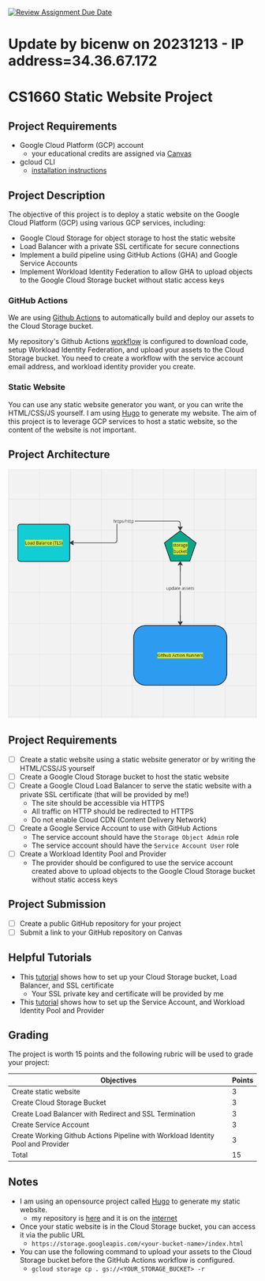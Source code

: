 [![Review Assignment Due Date](https://classroom.github.com/assets/deadline-readme-button-24ddc0f5d75046c5622901739e7c5dd533143b0c8e959d652212380cedb1ea36.svg)](https://classroom.github.com/a/p3a22N-M)
# Update by bicenw on 20231213 - IP address=34.36.67.172

# CS1660 Static Website Project


## Project Requirements
- Google Cloud Platform (GCP) account
  - your educational credits are assigned via [Canvas](https://canvas.pitt.edu/courses/233982/discussion_topics/1232466)
- gcloud CLI
  - [installation instructions](https://cloud.google.com/sdk/docs/install)

## Project Description
The objective of this project is to deploy a static website on the Google Cloud Platform (GCP) using various GCP services, including:
- Google Cloud Storage for object storage to host the static website
- Load Balancer with a private SSL certificate for secure connections
- Implement a build pipeline using GitHub Actions (GHA) and Google Service Accounts
- Implement Workload Identity Federation to allow GHA to upload objects to the Google Cloud Storage bucket without static access keys

### GitHub Actions
We are using [Github Actions](https://docs.github.com/en/actions) to automatically build and deploy our assets to the Cloud Storage bucket.

My repository's Github Actions [workflow](https://github.com/dansc0de/dansc0de.run/blob/main/.github/workflows/ci.yaml) is configured to download code, setup Workload Identity Federation, and upload your assets to the Cloud Storage bucket. You need to create a workflow with the service account email address, and workload identity provider you create.

### Static Website
You can use any static website generator you want, or you can write the HTML/CSS/JS yourself. I am using [Hugo](https://gohugo.io/) to generate my website. The aim of this project is to leverage GCP services to host a static website, so the content of the website is not important.

## Project Architecture
![Project Architecture](architecture.png)

## Project Requirements
- [ ] Create a static website using a static website generator or by writing the HTML/CSS/JS yourself
- [ ] Create a Google Cloud Storage bucket to host the static website
- [ ] Create a Google Cloud Load Balancer to serve the static website with a private SSL certificate (that will be provided by me!)
  - The site should be accessible via HTTPS
  - All traffic on HTTP should be redirected to HTTPS
  - Do not enable Cloud CDN (Content Delivery Network)
- [ ] Create a Google Service Account to use with GitHub Actions
  - The service account should have the `Storage Object Admin` role
  - The service account should have the `Service Account User` role
- [ ] Create a Workload Identity Pool and Provider
  - The provider should be configured to use the service account created above to upload objects to the Google Cloud Storage bucket without static access keys

## Project Submission
- [ ] Create a public GitHub repository for your project
- [ ] Submit a link to your GitHub repository on Canvas

## Helpful Tutorials
- This [tutorial](https://cloud.google.com/storage/docs/hosting-static-website#command-line_1) shows how to set up your Cloud Storage bucket, Load Balancer, and SSL certificate
  - Your SSL private key and certificate will be provided by me
- This [tutorial](https://github.com/google-github-actions/auth#setting-up-workload-identity-federation) shows how to set up the Service Account, and Workload Identity Pool and Provider

## Grading
The project is worth 15 points and the following rubric will be used to grade your project:

| Objectives                                                                      | Points |
|---------------------------------------------------------------------------------|--------|
| Create static website                                                           | 3      |
| Create Cloud Storage Bucket                                                     | 3      |
| Create Load Balancer with Redirect and SSL Termination                          | 3      |
| Create Service Account                                                          | 3      |
| Create Working Github Actions Pipeline with Workload Identity Pool and Provider | 3      |
| Total                                                                           | 15     |

## Notes
- I am using an opensource project called [Hugo](https://gohugo.io/installation/) to generate my static website.
  - my repository is [here](https://github.com/dansc0de/dansc0de.run) and it is on the [internet](htttps://dansc0de.run)
- Once your static website is in the Cloud Storage bucket, you can access it via the public URL
  - `https://storage.googleapis.com/<your-bucket-name>/index.html`
- You can use the following command to upload your assets to the Cloud Storage bucket before the GitHub Actions workflow is configured.
  - `gcloud storage cp . gs://<YOUR_STORAGE_BUCKET> -r`
